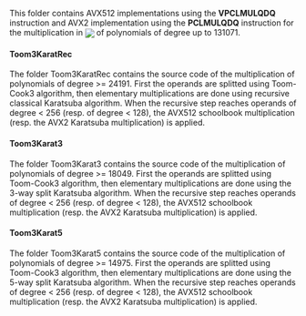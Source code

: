 This folder contains AVX512 implementations using the **VPCLMULQDQ** instruction and AVX2 implementation using the **PCLMULQDQ** instruction for the 
multiplication in <img src="https://render.githubusercontent.com/render/math?math=\mathbb F_{2}[X]/(X^n-1)" valign="middle"> of polynomials of degree up to 131071.

#### Toom3KaratRec
The folder Toom3KaratRec contains the source code of the multiplication of polynomials of degree >= 24191. First the operands are splitted using Toom-Cook3 algorithm, then elementary multiplications are done using recursive classical Karatsuba algorithm. When the recursive step reaches operands of degree < 256 (resp. of degree < 128), the AVX512 schoolbook multiplication (resp. the AVX2 Karatsuba multiplication) is applied. 

#### Toom3Karat3
The folder Toom3Karat3 contains the source code of the multiplication of polynomials of degree >= 18049. First the operands are splitted using Toom-Cook3 algorithm, then elementary multiplications are done using the 3-way split Karatsuba algorithm. When the recursive step reaches operands of degree < 256 (resp. of degree < 128), the AVX512 schoolbook multiplication (resp. the AVX2 Karatsuba multiplication) is applied. 

#### Toom3Karat5
The folder Toom3Karat5 contains the source code of the multiplication of polynomials of degree >= 14975. First the operands are splitted using Toom-Cook3 algorithm, then elementary multiplications are done using the 5-way split Karatsuba algorithm. When the recursive step reaches operands of degree < 256 (resp. of degree < 128), the AVX512 schoolbook multiplication (resp. the AVX2 Karatsuba multiplication) is applied. 

